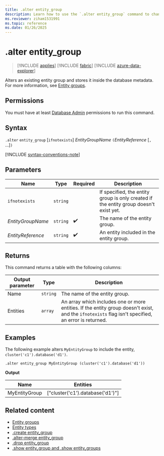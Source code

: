 ```yaml
---
title: .alter entity_group
description: Learn how to use the `.alter entity_group` command to change an existing entity group.
ms.reviewer: ziham1531991
ms.topic: reference
ms.date: 01/26/2025
---
```



# .alter entity_group

> [!INCLUDE [applies](../includes/applies-to-version/applies.md)] [!INCLUDE [fabric](../includes/applies-to-version/fabric.md)] [!INCLUDE [azure-data-explorer](../includes/applies-to-version/azure-data-explorer.md)]

Alters an existing entity group and stores it inside the database metadata. For more information, see [Entity groups](entity-groups.md).

## Permissions

You must have at least [Database Admin](../access-control/role-based-access-control.md) permissions to run this command.

## Syntax

`.alter` `entity_group` [`ifnotexists`] *EntityGroupName* `(`*EntityReference* [`,` ...]`)`

[!INCLUDE [syntax-conventions-note](../includes/syntax-conventions-note.md)]

## Parameters

|Name|Type|Required|Description|
|--|--|--|--|
| `ifnotexists` | `string` | | If specified, the entity group is only created if the entity group doesn't exist yet.|
|*EntityGroupName*| `string` | :heavy_check_mark:|The name of the entity group. |
|*EntityReference*| `string` | :heavy_check_mark:|An entity included in the entity group. |

## Returns

This command returns a table with the following columns:

|Output parameter |Type |Description|
|---|---|---|
|Name | `string` | The name of the entity group.|
|Entities | `array` | An array which includes one or more entities. If the entity group doesn't exist, and the `ifnotexists` flag isn't specified, an error is returned.|

## Examples

The following example alters `MyEntityGroup` to include the entity, `cluster('c1').database('d1')`.

```kusto
.alter entity_group MyEntityGroup (cluster('c1').database('d1'))
```

**Output**

|Name|Entities|
|---|---|
|MyEntityGroup|["cluster('c1').database('d1')"]|

## Related content

* [Entity groups](entity-groups.md)
* [Entity types](../query/schema-entities/index.md)
* [.create entity_group](create-entity-group.md)
* [.alter-merge entity_group](alter-merge-entity-group.md)
* [.drop entity_group](drop-entity-group.md)
* [.show entity_group and .show entity_groups](show-entity-group.md)
